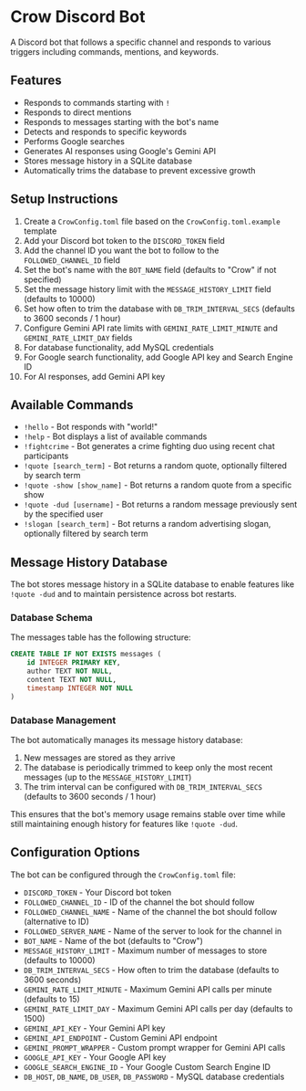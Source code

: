 # Crow Discord Bot

A Discord bot that follows a specific channel and responds to various triggers including commands, mentions, and keywords.

## Features

- Responds to commands starting with `!`
- Responds to direct mentions
- Responds to messages starting with the bot's name
- Detects and responds to specific keywords
- Performs Google searches
- Generates AI responses using Google's Gemini API
- Stores message history in a SQLite database
- Automatically trims the database to prevent excessive growth

## Setup Instructions

1. Create a `CrowConfig.toml` file based on the `CrowConfig.toml.example` template
2. Add your Discord bot token to the `DISCORD_TOKEN` field
3. Add the channel ID you want the bot to follow to the `FOLLOWED_CHANNEL_ID` field
4. Set the bot's name with the `BOT_NAME` field (defaults to "Crow" if not specified)
5. Set the message history limit with the `MESSAGE_HISTORY_LIMIT` field (defaults to 10000)
6. Set how often to trim the database with `DB_TRIM_INTERVAL_SECS` (defaults to 3600 seconds / 1 hour)
7. Configure Gemini API rate limits with `GEMINI_RATE_LIMIT_MINUTE` and `GEMINI_RATE_LIMIT_DAY` fields
8. For database functionality, add MySQL credentials
9. For Google search functionality, add Google API key and Search Engine ID
10. For AI responses, add Gemini API key

## Available Commands

- `!hello` - Bot responds with "world!"
- `!help` - Bot displays a list of available commands
- `!fightcrime` - Bot generates a crime fighting duo using recent chat participants
- `!quote [search_term]` - Bot returns a random quote, optionally filtered by search term
- `!quote -show [show_name]` - Bot returns a random quote from a specific show
- `!quote -dud [username]` - Bot returns a random message previously sent by the specified user
- `!slogan [search_term]` - Bot returns a random advertising slogan, optionally filtered by search term

## Message History Database

The bot stores message history in a SQLite database to enable features like `!quote -dud` and to maintain persistence across bot restarts.

### Database Schema

The messages table has the following structure:
```sql
CREATE TABLE IF NOT EXISTS messages (
    id INTEGER PRIMARY KEY,
    author TEXT NOT NULL,
    content TEXT NOT NULL,
    timestamp INTEGER NOT NULL
)
```

### Database Management

The bot automatically manages its message history database:

1. New messages are stored as they arrive
2. The database is periodically trimmed to keep only the most recent messages (up to the `MESSAGE_HISTORY_LIMIT`)
3. The trim interval can be configured with `DB_TRIM_INTERVAL_SECS` (defaults to 3600 seconds / 1 hour)

This ensures that the bot's memory usage remains stable over time while still maintaining enough history for features like `!quote -dud`.

## Configuration Options

The bot can be configured through the `CrowConfig.toml` file:

- `DISCORD_TOKEN` - Your Discord bot token
- `FOLLOWED_CHANNEL_ID` - ID of the channel the bot should follow
- `FOLLOWED_CHANNEL_NAME` - Name of the channel the bot should follow (alternative to ID)
- `FOLLOWED_SERVER_NAME` - Name of the server to look for the channel in
- `BOT_NAME` - Name of the bot (defaults to "Crow")
- `MESSAGE_HISTORY_LIMIT` - Maximum number of messages to store (defaults to 10000)
- `DB_TRIM_INTERVAL_SECS` - How often to trim the database (defaults to 3600 seconds)
- `GEMINI_RATE_LIMIT_MINUTE` - Maximum Gemini API calls per minute (defaults to 15)
- `GEMINI_RATE_LIMIT_DAY` - Maximum Gemini API calls per day (defaults to 1500)
- `GEMINI_API_KEY` - Your Gemini API key
- `GEMINI_API_ENDPOINT` - Custom Gemini API endpoint
- `GEMINI_PROMPT_WRAPPER` - Custom prompt wrapper for Gemini API calls
- `GOOGLE_API_KEY` - Your Google API key
- `GOOGLE_SEARCH_ENGINE_ID` - Your Google Custom Search Engine ID
- `DB_HOST`, `DB_NAME`, `DB_USER`, `DB_PASSWORD` - MySQL database credentials
